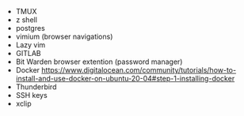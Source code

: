 - TMUX
- z shell
- postgres
- vimium (browser navigations)
- Lazy vim
- GITLAB
- Bit Warden browser extention (password manager)
- Docker https://www.digitalocean.com/community/tutorials/how-to-install-and-use-docker-on-ubuntu-20-04#step-1-installing-docker
- Thunderbird
- SSH keys
- xclip